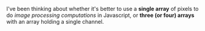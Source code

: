 I've been thinking about whether it's better to use a **single array** of pixels to do _image processing computations_ in Javascript, or **three (or four) arrays** with an array holding a single channel. 
